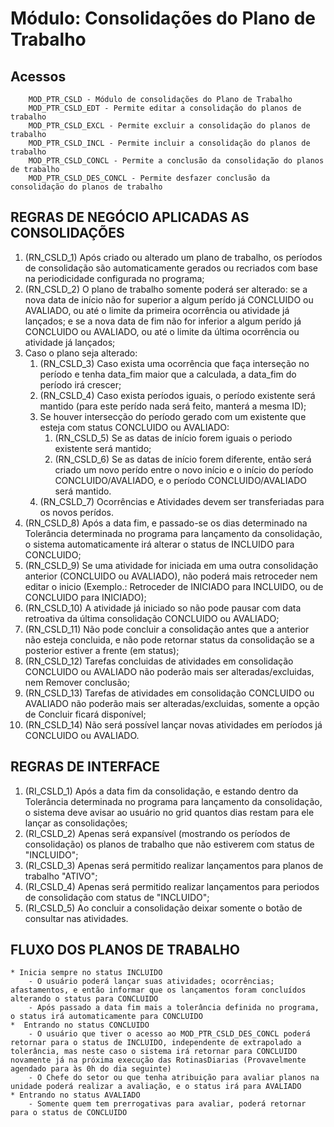 # Módulo: Consolidações do Plano de Trabalho

## Acessos  

~~~text
    MOD_PTR_CSLD - Módulo de consolidações do Plano de Trabalho
    MOD_PTR_CSLD_EDT - Permite editar a consolidação do planos de trabalho
    MOD_PTR_CSLD_EXCL - Permite excluir a consolidação do planos de trabalho
    MOD_PTR_CSLD_INCL - Permite incluir a consolidação do planos de trabalho
    MOD_PTR_CSLD_CONCL - Permite a conclusão da consolidação do planos de trabalho
    MOD_PTR_CSLD_DES_CONCL - Permite desfazer conclusão da consolidação do planos de trabalho
~~~

## REGRAS DE NEGÓCIO APLICADAS AS CONSOLIDAÇÕES

1. (RN_CSLD_1) Após criado ou alterado um plano de trabalho, os períodos de consolidação são automaticamente gerados ou recriados com base na periodicidade configurada no programa;
2. (RN_CSLD_2) O plano de trabalho somente poderá ser alterado: se a nova data de início não for superior a algum perído já CONCLUIDO ou AVALIADO, ou até o limite da primeira ocorrência ou atividade já lançados; e se a nova data de fim não for inferior a algum perído já CONCLUIDO ou AVALIADO, ou até o limite da última ocorrência ou atividade já lançados;  
3. Caso o plano seja alterado:
    1. (RN_CSLD_3) Caso exista uma ocorrência que faça interseção no período e tenha data_fim maior que a calculada, a data_fim do período irá crescer;
    2. (RN_CSLD_4) Caso exista períodos iguais, o período existente será mantido (para este perído nada será feito, manterá a mesma ID);
    3. Se houver intersecção do período gerado com um existente que esteja com status CONCLUIDO ou AVALIADO:
        1. (RN_CSLD_5) Se as datas de início forem iguais o periodo existente será mantido;
        2. (RN_CSLD_6) Se as datas de início forem diferente, então será criado um novo perído entre o novo início e o início do período CONCLUIDO/AVALIADO, e o período CONCLUIDO/AVALIADO será mantido.
    4. (RN_CSLD_7) Ocorrências e Atividades devem ser transferiadas para os novos perídos.
4. (RN_CSLD_8) Após a data fim, e passado-se os dias determinado na Tolerância determinada no programa para lançamento da consolidação, o sistema automaticamente irá alterar o status de INCLUIDO para CONCLUIDO;
5. (RN_CSLD_9) Se uma atividade for iniciada em uma outra consolidação anterior (CONCLUIDO ou AVALIADO), não poderá mais retroceder nem editar o inicio (Exemplo.: Retroceder de INICIADO para INCLUIDO, ou de CONCLUIDO para INICIADO);
6. (RN_CSLD_10) A atividade já iniciado so não pode pausar com data retroativa da última consolidação CONCLUIDO ou AVALIADO;
7. (RN_CSLD_11) Não pode concluir a consolidação antes que a anterior não esteja concluida, e não pode retornar status da consolidação se a posterior estiver a frente (em status);
8. (RN_CSLD_12) Tarefas concluidas de atividades em consolidação CONCLUIDO ou AVALIADO não poderão mais ser alteradas/excluidas, nem Remover conclusão;
9. (RN_CSLD_13) Tarefas de atividades em consolidação CONCLUIDO ou AVALIADO não poderão mais ser alteradas/excluidas, somente a opção de Concluir ficará disponível;
10. (RN_CSLD_14) Não será possível lançar novas atividades em períodos já CONCLUIDO ou AVALIADO.

## REGRAS DE INTERFACE

1. (RI_CSLD_1) Após a data fim da consolidação, e estando dentro da Tolerância determinada no programa para lançamento da consolidação, o sistema deve avisar ao usuário no grid quantos dias restam para ele lançar as consolidações;
2. (RI_CSLD_2) Apenas será expansível (mostrando os períodos de consolidação) os planos de trabalho que não estiverem com status de "INCLUIDO";
3. (RI_CSLD_3) Apenas será permitido realizar lançamentos para planos de trabalho "ATIVO";
4. (RI_CSLD_4) Apenas será permitido realizar lançamentos para periodos de consolidação com status de "INCLUIDO";
5. (RI_CSLD_5) Ao concluir a consolidação deixar somente o botão de consultar nas atividades.

## FLUXO DOS PLANOS DE TRABALHO  

~~~text
* Inicia sempre no status INCLUIDO
    - O usuário poderá lançar suas atividades; ocorrências; afastamentos, e então informar que os lançamentos foram concluídos alterando o status para CONCLUIDO
    - Após passado a data fim mais a tolerância definida no programa, o status irá automaticamente para CONCLUIDO
*  Entrando no status CONCLUIDO
    - O usuário que tiver o acesso ao MOD_PTR_CSLD_DES_CONCL poderá retornar para o status de INCLUIDO, independente de extrapolado a tolerância, mas neste caso o sistema irá retornar para CONCLUIDO novamente já na próxima execução das RotinasDiarias (Provavelmente agendado para às 0h do dia seguinte)
    - O Chefe do setor ou que tenha atribuição para avaliar planos na unidade poderá realizar a avaliação, e o status irá para AVALIADO
* Entrando no status AVALIADO
    - Somente quem tem prerrogativas para avaliar, poderá retornar para o status de CONCLUIDO
~~~

